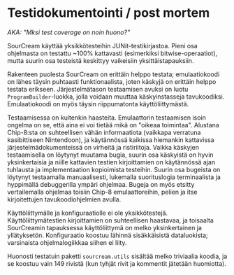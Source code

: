 # Testidokumentointi / post mortem
*AKA: "Mksi test coverage on noin huono?"*

SourCream käyttää yksikkötesteihin JUNit-testikirjastoa. Pieni osa ohjelmasta on testattu ~100% kattavasti (esimerkiksi bitwise-operaatiot), mutta suurin osa testeistä keskittyy vaikeisiin yksittäistapauksiin.

Rakenteen puolesta SourCream on erittäin helppo testata; emulaatiokoodi on lähes täysin puhtaasti funktionaalista, joten käskyjä on erittäin helppo testata erikseen. Järjestelmätason testaamisen avuksi on luotu `ProgramBuilder`-luokka, jolla voidaan muuttaa käskyinstasseja tavukoodiksi. Emulaatiokoodi on myös täysin riippumatonta käyttöliittymästä.

Testaamisessa on kuitenkin haasteita. Emulaattorin testaamisen isoin ongelma on se, että aina ei voi tietää mikä on "oikeaa toimintaa". Alustana Chip-8:sta on suhteellisen vähän informaatiota (vaikkapa verratuna kasibittiseen Nintendoon), ja käytännössä kaikissa hiemankin kattavissa järjestelmädokumenteissä on virheitä ja ristiriitoja. Vaikka käskyjen testaamisella on löytynyt muutama bugia, suurin osa käskyistä on hyvin yksinkertaisia ja niille kattavien testien kirjoittamien on käytännössä ajan tuhlausta ja implementaation kopioimista testeihin. Suurin osa bugeista on löytynyt testaamalla manuaalisesti, lukemalla suorituslogia terminaalista ja hyppimällä debuggerilla ympäri ohjelmaa. Bugeja on myös etsitty vertailemalla ohjelmaa toisiin Chip-8 emulaattoreihin, pelien ja itse kirjoitettujen tavukoodiohjelmien avulla.

Käyttöliittymälle ja konfiguraatiolle ei ole yksikkötestejä. Käyttöliittymätestien kirjoittamien on suhteellisen haastavaa, ja toisaalta SourCreamin tapauksessa käyttöliittymä on melko yksinkertainen ja yllätyksetön. Konfiguraatio koostuu lähinnä sisäkkäisistä dataluokista; varsinaista ohjelmalogiikkaa siihen ei liity.

Huonosti testatuin paketti `sourcream.utils` sisältää melko triviaalia koodia, ja se koostuu vain 149 rivistä (kun tyhjät rivit ja kommentit jätetään huomiotta).